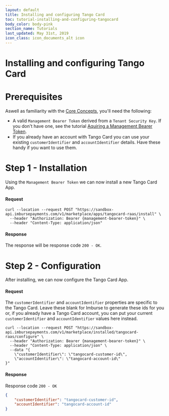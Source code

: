 ```yaml
---
layout: default
title: Installing and configuring Tango Card
toc: tutorial-installing-and-configuring-tangocard
body_color: body-pink
section_name: Tutorials
last_updated: May 31st, 2019
icon_class: icon_documents_alt icon
---
```

# Installing and configuring Tango Card

# Prerequisites
Aswell as familiarity with the [Core Concepts](/pages/guides/core-concepts), you'll need the following:

- A valid `Management Bearer Token` derived from a `Tenant Security Key`. If you don't have one, see the tutorial [Aquiring a Management Bearer Token](#aquire-management-bearer-token).
- If you already have an account with Tango Card you can use your existing `customerIdentifier` and `accountIdentifier` details. Have these handy if you want to use them.

# Step 1 - Installation
Using the `Management Bearer Token` we can now install a new Tango Card App.

#### Request
```curl
curl --location --request POST "https://sandbox-api.imbursepayments.com/v1/marketplace/apps/tangocard-raas/install" \
  --header "Authorization: Bearer {management-bearer-token}" \
  --header "Content-Type: application/json"
```

#### Response
The response will be response code `200 - OK`.

# Step 2 - Configuration
After installing, we can now configure the Tango Card App.

#### Request
The `customerIdentifier` and `accountIdentifier` properties are specific to the Tango Card. Leave these blank for Imburse to generate these ids for you or, if you already have a Tango Card account, you can put your current `customerIdentifier` and `accountIdentifier` values here instead.

```curl
curl --location --request POST "https://sandbox-api.imbursepayments.com/v1/marketplace/installed/tangocard-raas/configure" \
  --header "Authorization: Bearer {management-bearer-token}" \
  --header "Content-Type: application/json" \
  --data "{
    \"customerIdentifier\": \"tangocard-customer-id\",
    \"accountIdentifier\": \"tangocard-account-id\"
}"
```

#### Response
Response code `200 - OK`

```json
{
    "customerIdentifier": "tangocard-customer-id",
    "accountIdentifier": "tangocard-account-id"
}
```